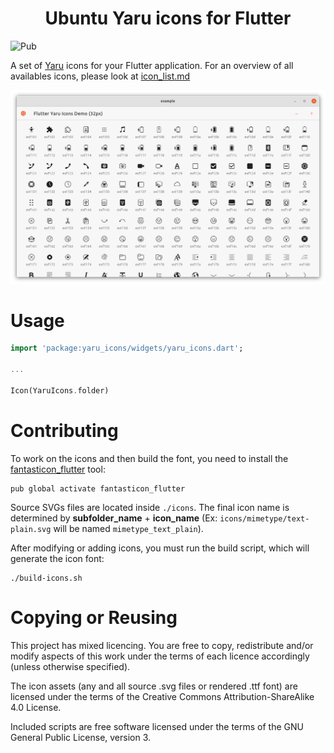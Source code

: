 <h1 align="center">Ubuntu Yaru icons for Flutter</h1>

![Pub](https://img.shields.io/pub/v/yaru_icons.png)

A set of [Yaru](https://github.com/ubuntu/yaru) icons for your Flutter application.
For an overview of all availables icons, please look at [icon_list.md](doc/icon_list.md)

![example](./.github/screenshots/example.png)

# Usage

```dart
import 'package:yaru_icons/widgets/yaru_icons.dart';

...

Icon(YaruIcons.folder)
```

# Contributing

To work on the icons and then build the font, you need to install the [fantasticon_flutter](https://github.com/Jupi007/fantasticon_flutter) tool:

```console
pub global activate fantasticon_flutter
```

Source SVGs files are located inside `./icons`. The final icon name is determined by **subfolder_name** + **icon_name** (Ex: `icons/mimetype/text-plain.svg` will be named `mimetype_text_plain`).

After modifying or adding icons, you must run the build script, which will generate the icon font:

``` console
./build-icons.sh
```

# Copying or Reusing

This project has mixed licencing. You are free to copy, redistribute and/or modify aspects of this work under the terms of each licence accordingly (unless otherwise specified).

The icon assets (any and all source .svg files or rendered .ttf font) are licensed under the terms of the Creative Commons Attribution-ShareAlike 4.0 License.

Included scripts are free software licensed under the terms of the GNU General Public License, version 3.

